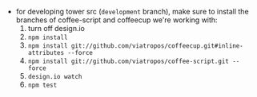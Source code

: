 - for developing tower src (`development` branch), make sure to install the branches of coffee-script and coffeecup we're working with:
  1. turn off design.io
  2. `npm install`
  3. `npm install git://github.com/viatropos/coffeecup.git#inline-attributes --force`
  4. `npm install git://github.com/viatropos/coffee-script.git --force`
  5. `design.io watch`
  6. `npm test`